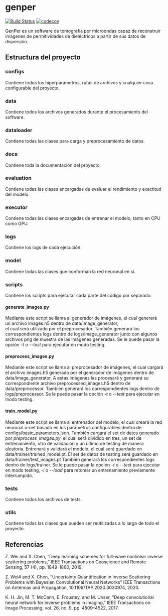 # genper
[![Build Status](https://app.travis-ci.com/estanislaoledesma/genper.svg?branch=master)](https://app.travis-ci.com/estanislaoledesma/genper)
[![codecov](https://codecov.io/gh/estanislaoledesma/genper/branch/master/graph/badge.svg?token=EFvAqvxTxQ)](https://codecov.io/gh/estanislaoledesma/genper)

GenPer es un software de tomografía por microondas capaz de reconstruir imágenes de permitividades de dieléctricos a 
partir de sus datos de dispersión.

## Estructura del proyecto

### configs
Contiene todos los hiperparámetros, rutas de archivos y cualquier cosa configurable del proyecto.

### data
Contiene todos los archivos generados durante el procesamiento del software.

### dataloader
Contiene todas las clases para carga y preprocesamiento de datos.

### docs
Contiene toda la documentación del proyecto.

### evaluation
Contiene todas las clases encargadas de evaluar el rendimiento y exactitud del modelo.

### executor
Contiene todas las clases encargadas de entrenar el modelo, tanto en CPU como GPU.

### logs
Contiene los logs de cada ejecución.

### model
Contiene todas las clases que conforman la red neuronal en sí.

### scripts
Contiene los scripts para ejecutar cada parte del código por separado.

#### generate_images.py
Mediante este script se llama al generador de imágenes, el cual generará un archivo images.h5 dentro de data/image_generator,  
el cual será utilizado por el preprocesador. También generará los correspondientes logs dentro de logs/image_generator junto 
con algunos archivos png de muestra de las imágenes generadas. Se le puede pasar la opción *-t* o *--test* para ejecutar 
en modo testing.

#### preprocess_images.py
Mediante este script se llama al preprocesador de imágenes, el cual cargará el archivo images.h5 generado por el generador 
de imágenes dentro de data/image_generator. A estas imágenes las procesará y generará su correspondiente archivo 
preprocessed_images.h5 dentro de data/preprocessor. También generará los correspondientes logs dentro de logs/preprocessor. 
Se le puede pasar la opción *-t* o *--test* para ejecutar en modo testing.

#### train_model.py
Mediante este script se llama al entrenador del modelo, el cual creará la red neuronal u-net basado en los parámetros 
configurables dentro de configs/basic_parameters.json. También cargará el set de datos generado por *preprocess_images.py*, 
el cual será dividido en tres, un set de entrenamiento, otro de validación y un último de testing de manera aleatoria. 
Entrenará y validará el modelo, el cual será guardado en data/trainer/trained_model.pt. El set de datos de testing será 
guardado en data/trainer/test_images.pt También generará los correspondientes logs dentro de logs/trainer.
Se le puede pasar la opción *-t* o *--test* para ejecutar en modo testing, *-l* o *--load* para retomar un entrenamiento 
previamente interrumpido.

### tests
Contiene todos los archivos de tests.

### utils
Contiene todas las clases que pueden ser reutilizadas a lo largo de todo el proyecto.

## Referencias

Z. Wei and X. Chen, “Deep learning schemes for full-wave nonlinear inverse scattering problems,” IEEE Transactions on Geoscience and Remote Sensing, 57 (4), pp. 1849-1860, 2019.

Z. Wei# and X. Chen, “Uncertainty Quantification in Inverse Scattering Problems with Bayesian Convolutional Neural Networks” IEEE Transactions on Antennas and Propagation, 10.1109/TAP.2020.3030974, 2020.

K. H. Jin, M. T. McCann, E. Froustey, and M. Unser, “Deep convolutional neural network for inverse problems in imaging,” IEEE Transactions on Image Processing, vol. 26, no. 9, pp. 4509–4522, 2017.
